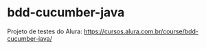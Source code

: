 # bdd-cucumber-java
Projeto de testes do Alura: https://cursos.alura.com.br/course/bdd-cucumber-java/
